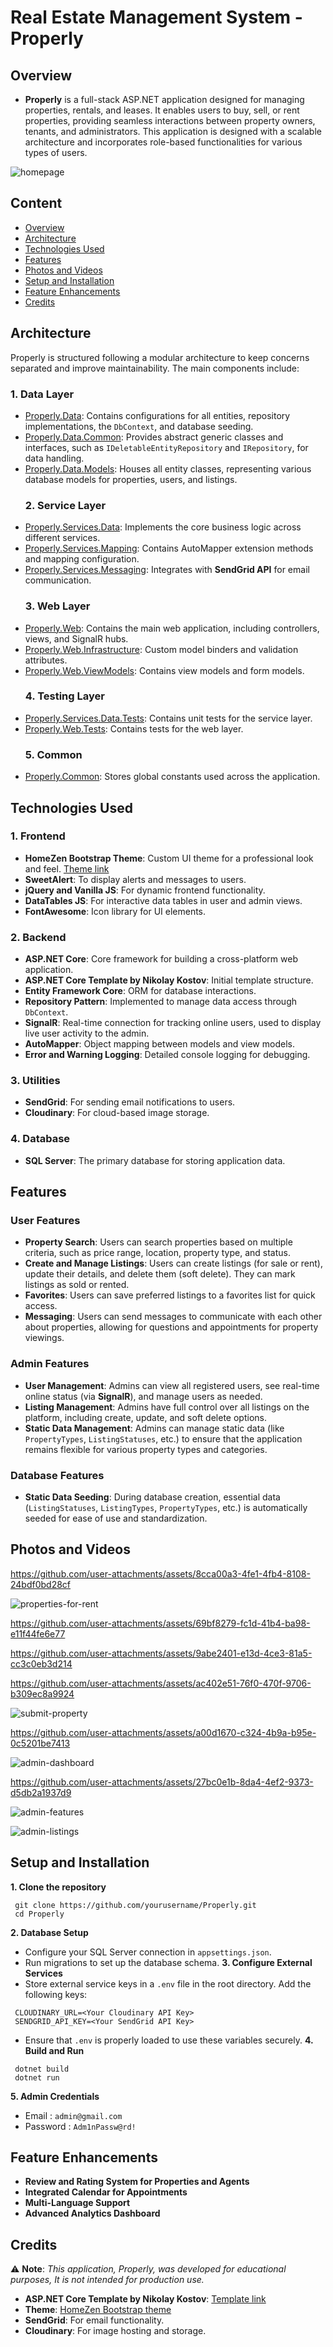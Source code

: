 # Real Estate Management System - Properly

## Overview
- __Properly__ is a full-stack ASP.NET application designed for managing properties, rentals, and leases. It enables users to buy, sell, or rent properties, providing seamless interactions between property owners, tenants, and administrators. This application is designed with a scalable architecture and incorporates role-based functionalities for various types of users.

![homepage](https://github.com/user-attachments/assets/74f59f79-e24f-4423-9ffd-25efc6333d69)

## Content
 - [Overview](#overview)
 - [Architecture](#architecture)
 - [Technologies Used](#technologies-used)
 - [Features](#features)
 - [Photos and Videos](#photos-and-videos)
 - [Setup and Installation](#setup-and-installation)
 - [Feature Enhancements](#feature-enhancements)
 - [Credits](#credits)
 
 
## Architecture
  Properly is structured following a modular architecture to keep concerns separated and improve maintainability. The main components include:

  ### 1. Data Layer
- [Properly.Data](https://github.com/AwakexD/Properly/tree/main/Data/Properly.Data): Contains configurations for all entities, repository implementations, the `DbContext`, and database seeding.
- [Properly.Data.Common](https://github.com/AwakexD/Properly/tree/main/Data/Properly.Data.Common): Provides abstract generic classes and interfaces, such as `IDeletableEntityRepository` and `IRepository`, for data handling.
- [Properly.Data.Models](https://github.com/AwakexD/Properly/tree/main/Data/Properly.Data): Houses all entity classes, representing various database models for properties, users, and listings.
  ### 2. Service Layer
- [Properly.Services.Data](https://github.com/AwakexD/Properly/tree/main/Services/Properly.Services.Data): Implements the core business logic across different services.
- [Properly.Services.Mapping](https://github.com/AwakexD/Properly/tree/main/Services/Properly.Services.Mapping): Contains AutoMapper extension methods and mapping configuration.
- [Properly.Services.Messaging](https://github.com/AwakexD/Properly/tree/main/Services/Properly.Services.Messaging): Integrates with __SendGrid API__ for email communication.
  ### 3. Web Layer
- [Properly.Web](https://github.com/AwakexD/Properly/tree/main/Web/Properly.Web): Contains the main web application, including controllers, views, and SignalR hubs.
- [Properly.Web.Infrastructure](https://github.com/AwakexD/Properly/tree/main/Web/Properly.Web.Infrastructure): Custom model binders and validation attributes.
- [Properly.Web.ViewModels](https://github.com/AwakexD/Properly/tree/main/Web/Properly.Web.ViewModels): Contains view models and form models.
  ### 4. Testing Layer
- [Properly.Services.Data.Tests](https://github.com/AwakexD/Properly/tree/main/Tests/Properly.Services.Data.Tests): Contains unit tests for the service layer.
- [Properly.Web.Tests](https://github.com/AwakexD/Properly/tree/main/Tests/Properly.Web.Tests): Contains tests for the web layer.
  ### 5. Common
- [Properly.Common](https://github.com/AwakexD/Properly/tree/main/Properly.Common): Stores global constants used across the application.

## Technologies Used

### 1. Frontend
  - __HomeZen Bootstrap Theme__: Custom UI theme for a professional look and feel. [Theme link](https://themeforest.net/item/homzen-real-estate-html-template/51943020?srsltid=AfmBOoovYaSAAtiojvS2s2Um6uOoYMm9rqpPs1Bxwt9WsO3P2dNoAri2)
  - __SweetAlert__: To display alerts and messages to users.
  - __jQuery and Vanilla JS__: For dynamic frontend functionality.
  - __DataTables JS__: For interactive data tables in user and admin views.
  - __FontAwesome__: Icon library for UI elements.
### 2. Backend
  - __ASP.NET Core__: Core framework for building a cross-platform web application.
  - __ASP.NET Core Template by Nikolay Kostov__: Initial template structure.
  - __Entity Framework Core__: ORM for database interactions.
  - __Repository Pattern__: Implemented to manage data access through `DbContext`.
  - __SignalR__: Real-time connection for tracking online users, used to display live user activity to the admin.
  - __AutoMapper__: Object mapping between models and view models.
  - __Error and Warning Logging__: Detailed console logging for debugging.
### 3. Utilities
  - __SendGrid__: For sending email notifications to users.
  - __Cloudinary__: For cloud-based image storage.
### 4. Database
  - __SQL Server__: The primary database for storing application data.

## Features
  ### User Features
  - __Property Search__: Users can search properties based on multiple criteria, such as price range, location, property type, and status.
  - __Create and Manage Listings__: Users can create listings (for sale or rent), update their details, and delete them (soft delete). They can mark listings as sold or rented.
  - __Favorites__: Users can save preferred listings to a favorites list for quick access.
  - __Messaging__: Users can send messages to communicate with each other about properties, allowing for questions and appointments for property viewings.
  ### Admin Features
  - __User Management__: Admins can view all registered users, see real-time online status (via __SignalR__), and manage users as needed.
   - __Listing Management__: Admins have full control over all listings on the platform, including create, update, and soft delete options.
  - __Static Data Management__: Admins can manage static data (like `PropertyTypes`, `ListingStatuses`, etc.) to ensure that the application remains flexible for various property types and categories.
  ### Database Features
 - __Static Data Seeding__: During database creation, essential data (`ListingStatuses`, `ListingTypes`, `PropertyTypes`, etc.) is automatically seeded for ease of use and standardization.

## Photos and Videos
 

https://github.com/user-attachments/assets/8cca00a3-4fe1-4fb4-8108-24bdf0bd28cf

![properties-for-rent](https://github.com/user-attachments/assets/ec482159-0fe2-4644-8199-2209a6abe4ed)

https://github.com/user-attachments/assets/69bf8279-fc1d-41b4-ba98-e11f44fe6e77

https://github.com/user-attachments/assets/9abe2401-e13d-4ce3-81a5-cc3c0eb3d214

https://github.com/user-attachments/assets/ac402e51-76f0-470f-9706-b309ec8a9924

![submit-property](https://github.com/user-attachments/assets/2b22f170-b158-4c26-b7bf-2a45d73cf9be)

https://github.com/user-attachments/assets/a00d1670-c324-4b9a-b95e-0c5201be7413

![admin-dashboard](https://github.com/user-attachments/assets/acdce032-aeac-412d-8460-ebab49312adb)

https://github.com/user-attachments/assets/27bc0e1b-8da4-4ef2-9373-d5db2a1937d9

![admin-features](https://github.com/user-attachments/assets/ebc0087e-9943-4da1-8b94-188473937d31)

![admin-listings](https://github.com/user-attachments/assets/a40461ba-9028-4d09-85bf-d1a684648e34)


## Setup and Installation
   __1. Clone the repository__
  ```
   git clone https://github.com/yourusername/Properly.git
   cd Properly
  ```
  __2. Database Setup__
  - Configure your SQL Server connection in `appsettings.json`.
  - Run migrations to set up the database schema.
  __3. Configure External Services__
  - Store external service keys in a `.env` file in the root directory. Add the following keys: 
  ```
   CLOUDINARY_URL=<Your Cloudinary API Key>
   SENDGRID_API_KEY=<Your SendGrid API Key>
  ```
  - Ensure that `.env` is properly loaded to use these variables securely.
  __4. Build and Run__
  ```
   dotnet build
   dotnet run
  ```
 __5. Admin Credentials__
 - Email : `admin@gmail.com`
 - Password : `Adm1nPassw@rd!`
 ## Feature Enhancements
  - __Review and Rating System for Properties and Agents__
  - __Integrated Calendar for Appointments__
  - __Multi-Language Support__
  - __Advanced Analytics Dashboard__
    
## Credits
⚠️ __Note__: *This application, Properly, was developed for educational purposes, It is not intended for production use.*

- __ASP.NET Core Template by Nikolay Kostov__: [Template link](https://github.com/NikolayIT/ASP.NET-Core-Template)
- __Theme__: [HomeZen Bootstrap theme](https://themeforest.net/item/homzen-real-estate-html-template/51943020?srsltid=AfmBOoovYaSAAtiojvS2s2Um6uOoYMm9rqpPs1Bxwt9WsO3P2dNoAri2)
- __SendGrid__: For email functionality.
- __Cloudinary__: For image hosting and storage.
  

